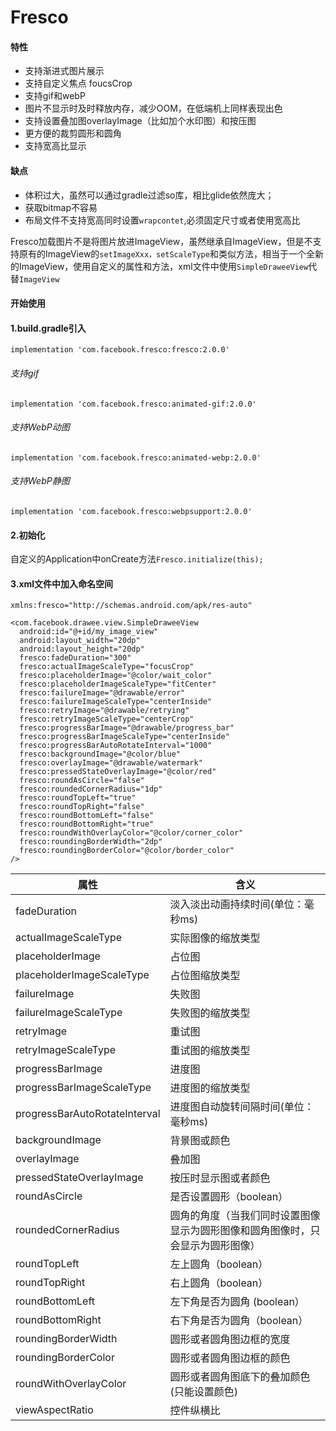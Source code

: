 # Fresco
#### 特性
- 支持渐进式图片展示
- 支持自定义焦点 foucsCrop
- 支持gif和webP
- 图片不显示时及时释放内存，减少OOM，在低端机上同样表现出色
- 支持设置叠加图overlayImage（比如加个水印图）和按压图
- 更方便的裁剪圆形和圆角
- 支持宽高比显示

#### 缺点
- 体积过大，虽然可以通过gradle过滤so库，相比glide依然庞大；
- 获取bitmap不容易
- 布局文件不支持宽高同时设置`wrapcontet`,必须固定尺寸或者使用宽高比

Fresco加载图片不是将图片放进ImageView，虽然继承自ImageView，但是不支持原有的ImageView的`setImageXxx，setScaleType`和类似方法，相当于一个全新的ImageView，使用自定义的属性和方法，xml文件中使用`SimpleDraweeView`代替`ImageView`

#### 开始使用
#### 1.build.gradle引入
`implementation 'com.facebook.fresco:fresco:2.0.0'`
###### 支持gif
`implementation 'com.facebook.fresco:animated-gif:2.0.0'`
###### 支持WebP动图
`implementation 'com.facebook.fresco:animated-webp:2.0.0'`
###### 支持WebP静图
`implementation 'com.facebook.fresco:webpsupport:2.0.0'`
#### 2.初始化
自定义的Application中onCreate方法`Fresco.initialize(this);`
#### 3.xml文件中加入命名空间
`xmlns:fresco="http://schemas.android.com/apk/res-auto"`

```
<com.facebook.drawee.view.SimpleDraweeView
  android:id="@+id/my_image_view"
  android:layout_width="20dp"
  android:layout_height="20dp"
  fresco:fadeDuration="300"
  fresco:actualImageScaleType="focusCrop" 
  fresco:placeholderImage="@color/wait_color"
  fresco:placeholderImageScaleType="fitCenter"
  fresco:failureImage="@drawable/error"
  fresco:failureImageScaleType="centerInside"
  fresco:retryImage="@drawable/retrying"
  fresco:retryImageScaleType="centerCrop"
  fresco:progressBarImage="@drawable/progress_bar"
  fresco:progressBarImageScaleType="centerInside"
  fresco:progressBarAutoRotateInterval="1000"
  fresco:backgroundImage="@color/blue"
  fresco:overlayImage="@drawable/watermark"
  fresco:pressedStateOverlayImage="@color/red"
  fresco:roundAsCircle="false"
  fresco:roundedCornerRadius="1dp"
  fresco:roundTopLeft="true"
  fresco:roundTopRight="false"
  fresco:roundBottomLeft="false"
  fresco:roundBottomRight="true"
  fresco:roundWithOverlayColor="@color/corner_color"
  fresco:roundingBorderWidth="2dp"
  fresco:roundingBorderColor="@color/border_color"
/>
```

|属性|含义|
| ------------ | ------------ |
| fadeDuration  | 淡入淡出动画持续时间(单位：毫秒ms)  |
| actualImageScaleType  | 实际图像的缩放类型  |
| placeholderImage  | 占位图  |
| placeholderImageScaleType  | 占位图缩放类型  |
| failureImage | 失败图 |
| failureImageScaleType | 失败图的缩放类型 |
| retryImage | 重试图 |
| retryImageScaleType | 重试图的缩放类型 |
| progressBarImage | 进度图 |
| progressBarImageScaleType | 进度图的缩放类型 |
| progressBarAutoRotateInterval  | 进度图自动旋转间隔时间(单位：毫秒ms)  |
| backgroundImage  | 背景图或颜色  |
| overlayImage  | 叠加图  |
| pressedStateOverlayImage  | 按压时显示图或者颜色  |
| roundAsCircle  | 是否设置圆形（boolean）  |
| roundedCornerRadius  | 圆角的角度（当我们同时设置图像显示为圆形图像和圆角图像时，只会显示为圆形图像）  |
| roundTopLeft  | 左上圆角（boolean）  |
| roundTopRight  | 右上圆角（boolean）  |
| roundBottomLeft  | 左下角是否为圆角 (boolean） |
| roundBottomRight |  右下角是否为圆角（boolean） |
| roundingBorderWidth  | 圆形或者圆角图边框的宽度  |
| roundingBorderColor  | 圆形或者圆角图边框的颜色  |
| roundWithOverlayColor  | 圆形或者圆角图底下的叠加颜色(只能设置颜色)  |
| viewAspectRatio  | 控件纵横比  |





